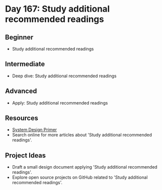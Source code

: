 # Day 167: Study additional recommended readings

## Beginner
- Study additional recommended readings

## Intermediate
- Deep dive: Study additional recommended readings

## Advanced
- Apply: Study additional recommended readings

## Resources
- [System Design Primer](https://github.com/donnemartin/system-design-primer/search?q=Study+additional+recommended+readings)
- Search online for more articles about 'Study additional recommended readings'.

## Project Ideas
- Draft a small design document applying 'Study additional recommended readings'.
- Explore open source projects on GitHub related to 'Study additional recommended readings'.
